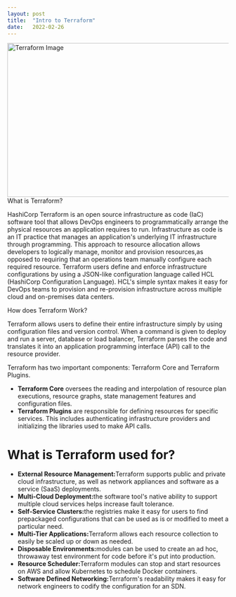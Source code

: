 ```yaml
---
layout: post
title:  "Intro to Terraform"
date:   2022-02-26
---
```

<html>
<head>
<meta charset="utf-8">
<title>Intro to Terraform</title>
<style></style>
</head>
<body>
<img src="https://boxboat.com/2020/02/04/writing-a-custom-terraform-provider/featured.png" alt="Terraform Image" width="600" height="350">
<h>What is Terraform?</h>
<p> HashiCorp Terraform is an open source infrastructure as code (IaC) software tool that allows DevOps engineers to programmatically arrange the physical resources an application requires to run. Infrastructure as code is an IT practice that manages an application's underlying IT infrastructure through programming. This approach to resource allocation allows developers to logically manage, monitor and provision resources,as opposed to requiring that an operations team manually configure each required resource. Terraform users define and enforce infrastructure configurations by using a JSON-like configuration language called HCL (HashiCorp Configuration Language). HCL's simple syntax makes it easy for DevOps teams to provision and re-provision infrastructure across multiple cloud and on-premises data centers.</p>
<h>How does Terraform Work?</h>
<p>Terraform allows users to define their entire infrastructure simply by using configuration files and version control. When a command is given to deploy and run a server, database or load balancer, Terraform parses the code and translates it into an application programming interface (API) call to the resource provider.</p>
<p>Terraform has two important components: Terraform Core and Terraform Plugins.</p>
<ul>
    <li><b>Terraform Core</b> oversees the reading and interpolation of resource plan executions, resource graphs, state management features and configuration files.</li>
    <li><b>Terraform Plugins</b> are responsible for defining resources for specific services. This includes authenticating infrastructure providers and initializing the libraries used to make API calls.</li>
</ul>
<h1>What is Terraform used for?</h1>
<ul>
    <li><b>External Resource Management:</b>Terraform supports public and private cloud infrastructure, as well as network appliances and software as a service (SaaS) deployments.</li>
    <li><b>Multi-Cloud Deployment:</b>the software tool's native ability to support multiple cloud services helps increase fault tolerance.</li>
    <li><b>Self-Service Clusters:</b>the registries make it easy for users to find prepackaged configurations that can be used as is or modified to meet a particular need.</li>
    <li><b>Multi-Tier Applications:</b>Terraform allows each resource collection to easily be scaled up or down as needed.</li>
    <li><b>Disposable Environments:</b>modules can be used to create an ad hoc, throwaway test environment for code before it's put into production.</li>
    <li><b>Resource Scheduler:</b>Terraform modules can stop and start resources on AWS and allow Kubernetes to schedule Docker containers.</li>
    <li><b>Software Defined Networking:</b>Terraform's readability makes it easy for network engineers to codify the configuration for an SDN.</li>
</ul>
</body>
</html>